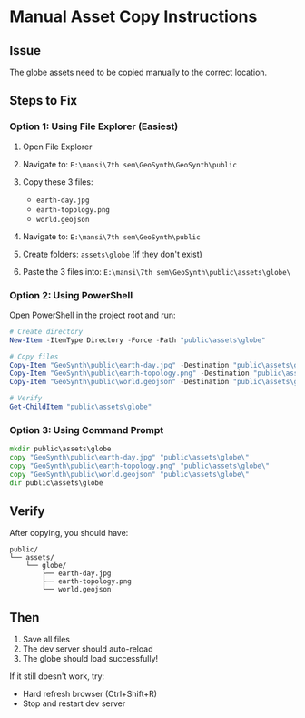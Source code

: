 # Manual Asset Copy Instructions

## Issue
The globe assets need to be copied manually to the correct location.

## Steps to Fix

### Option 1: Using File Explorer (Easiest)
1. Open File Explorer
2. Navigate to: `E:\mansi\7th sem\GeoSynth\GeoSynth\public`
3. Copy these 3 files:
   - `earth-day.jpg`
   - `earth-topology.png`
   - `world.geojson`

4. Navigate to: `E:\mansi\7th sem\GeoSynth\public`
5. Create folders: `assets\globe` (if they don't exist)
6. Paste the 3 files into: `E:\mansi\7th sem\GeoSynth\public\assets\globe\`

### Option 2: Using PowerShell
Open PowerShell in the project root and run:

```powershell
# Create directory
New-Item -ItemType Directory -Force -Path "public\assets\globe"

# Copy files
Copy-Item "GeoSynth\public\earth-day.jpg" -Destination "public\assets\globe\"
Copy-Item "GeoSynth\public\earth-topology.png" -Destination "public\assets\globe\"
Copy-Item "GeoSynth\public\world.geojson" -Destination "public\assets\globe\"

# Verify
Get-ChildItem "public\assets\globe"
```

### Option 3: Using Command Prompt
```cmd
mkdir public\assets\globe
copy "GeoSynth\public\earth-day.jpg" "public\assets\globe\"
copy "GeoSynth\public\earth-topology.png" "public\assets\globe\"
copy "GeoSynth\public\world.geojson" "public\assets\globe\"
dir public\assets\globe
```

## Verify
After copying, you should have:
```
public/
└── assets/
    └── globe/
        ├── earth-day.jpg
        ├── earth-topology.png
        └── world.geojson
```

## Then
1. Save all files
2. The dev server should auto-reload
3. The globe should load successfully!

If it still doesn't work, try:
- Hard refresh browser (Ctrl+Shift+R)
- Stop and restart dev server
